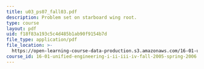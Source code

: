 ```yaml
---
title: u03_ps07_fall03.pdf
description: Problem set on starboard wing root.
type: course
layout: pdf
uid: f18f83a193c5c4d485b1ab90f9154b7d
file_type: application/pdf
file_location: >-
  https://open-learning-course-data-production.s3.amazonaws.com/16-01-unified-engineering-i-ii-iii-iv-fall-2005-spring-2006/f18f83a193c5c4d485b1ab90f9154b7d_u03_ps07_fall03.pdf
course_id: 16-01-unified-engineering-i-ii-iii-iv-fall-2005-spring-2006
---
```

